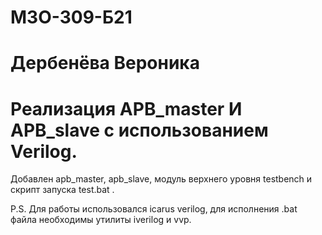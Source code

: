 # М3О-309-Б21
# Дербенёва Вероника
# Реализация APB_master И APB_slave с использованием Verilog.
Добавлен apb_master, apb_slave, модуль верхнего уровня testbench и скрипт запуска test.bat .

P.S. Для работы использовался icarus verilog, для исполнения .bat файла необходимы утилиты iverilog и vvp.
